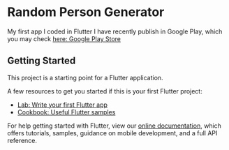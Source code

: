 # Random Person Generator

My first app I coded in Flutter I have recently publish in Google Play, which you may check [here: Google Play Store](https://play.google.com/store/apps/details?id=com.konradrudnicki.randompersongenerator)
## Getting Started

This project is a starting point for a Flutter application.

A few resources to get you started if this is your first Flutter project:

- [Lab: Write your first Flutter app](https://flutter.dev/docs/get-started/codelab)
- [Cookbook: Useful Flutter samples](https://flutter.dev/docs/cookbook)

For help getting started with Flutter, view our
[online documentation](https://flutter.dev/docs), which offers tutorials,
samples, guidance on mobile development, and a full API reference.
